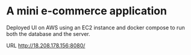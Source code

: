 # A mini e-commerce application

Deployed UI on AWS using an EC2 instance and docker compose to run
both the database and the server.

URL <http://18.208.178.156:8080/>
